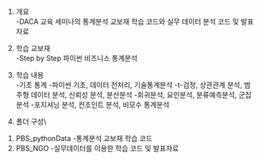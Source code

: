 1. 개요\
-DACA 교육 세미나의 통계분석 교보재 학습 코드와 실무 데이터 분석 코드 및 발표자료

2. 학습 교보재\
-Step by Step 파이썬 비즈니스 통계분석

3. 학습 내용\
-기초 통계
-파이썬 기초, 데이터 전처리, 기술통계분석
-t-검정, 상관관계 분석, 범주형 데이터 분석, 신뢰성 분석, 분산분석
-회귀분석, 요인분석, 분류예측분석, 군집분석
-포지셔닝 분석, 컨조인트 분석, 비모수 통계분석

4. 폴더 구성\
1) PBS_pythonData
-통계분석 교보재 학습 코드
2) PBS_NGO
-실무데이터를 이용한 학습 코드 및 발표자료
